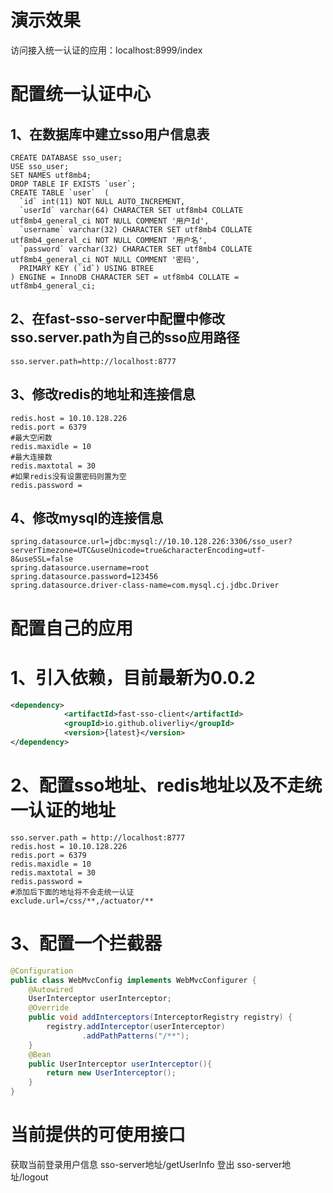 # 演示效果
访问接入统一认证的应用：localhost:8999/index


# 配置统一认证中心
## 1、在数据库中建立sso用户信息表
```mysql
CREATE DATABASE sso_user;
USE sso_user;
SET NAMES utf8mb4;
DROP TABLE IF EXISTS `user`;
CREATE TABLE `user`  (
  `id` int(11) NOT NULL AUTO_INCREMENT,
  `userId` varchar(64) CHARACTER SET utf8mb4 COLLATE utf8mb4_general_ci NOT NULL COMMENT '用户Id',
  `username` varchar(32) CHARACTER SET utf8mb4 COLLATE utf8mb4_general_ci NOT NULL COMMENT '用户名',
  `password` varchar(32) CHARACTER SET utf8mb4 COLLATE utf8mb4_general_ci NOT NULL COMMENT '密码',
  PRIMARY KEY (`id`) USING BTREE
) ENGINE = InnoDB CHARACTER SET = utf8mb4 COLLATE = utf8mb4_general_ci;
```

## 2、在fast-sso-server中配置中修改sso.server.path为自己的sso应用路径
```properties
sso.server.path=http://localhost:8777
```
## 3、修改redis的地址和连接信息
```properties
redis.host = 10.10.128.226
redis.port = 6379
#最大空闲数
redis.maxidle = 10
#最大连接数
redis.maxtotal = 30
#如果redis没有设置密码则置为空
redis.password =
```
## 4、修改mysql的连接信息
```properties
spring.datasource.url=jdbc:mysql://10.10.128.226:3306/sso_user?serverTimezone=UTC&useUnicode=true&characterEncoding=utf-8&useSSL=false
spring.datasource.username=root
spring.datasource.password=123456
spring.datasource.driver-class-name=com.mysql.cj.jdbc.Driver
```


# 配置自己的应用
# 1、引入依赖，目前最新为0.0.2
```xml
<dependency>
            <artifactId>fast-sso-client</artifactId>
            <groupId>io.github.oliverliy</groupId>
            <version>{latest}</version>
</dependency>
```

# 2、配置sso地址、redis地址以及不走统一认证的地址
```properties
sso.server.path = http://localhost:8777
redis.host = 10.10.128.226
redis.port = 6379
redis.maxidle = 10
redis.maxtotal = 30
redis.password =
#添加后下面的地址将不会走统一认证
exclude.url=/css/**,/actuator/**
```

# 3、配置一个拦截器
```java
@Configuration
public class WebMvcConfig implements WebMvcConfigurer {
    @Autowired
    UserInterceptor userInterceptor;
    @Override
    public void addInterceptors(InterceptorRegistry registry) {
        registry.addInterceptor(userInterceptor)
                .addPathPatterns("/**");
    }
    @Bean
    public UserInterceptor userInterceptor(){
        return new UserInterceptor();
    }
}
```

# 当前提供的可使用接口
获取当前登录用户信息
sso-server地址/getUserInfo
登出
sso-server地址/logout

